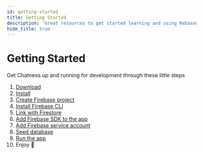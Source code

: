 ```yaml
---
id: getting-started
title: Getting Started
description: 'Great resources to get started learning and using Rebased'
hide_title: true
---
```


# Getting Started

Get Chatness up and running for development through these little steps

1. [Download](/app/download)
2. [Install](/app/install)
3. [Create Firebase project](/setup/firebase-create-project)
4. [Install Firebase CLI](/setup/firebase-install-cli)
5. [Link with Firestore](/setup/firebase-link-firestore)
6. [Add Firebase SDK to the app](/setup/firebase-add-sdk)
7. [Add Firebase service account](/setup/firebase-add-service-account)
8. [Seed database](/setup/seed-database)
9. [Run the app](/setup/run-app)
10. Enjoy 🥳
